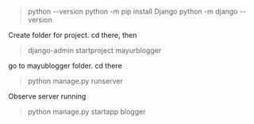 > python --version
> python -m pip install Django
> python -m django --version

Create folder for project. cd there, then
> django-admin startproject mayurblogger

go to mayublogger folder. cd there
> python manage.py runserver

Observe server running

> python manage.py startapp blogger